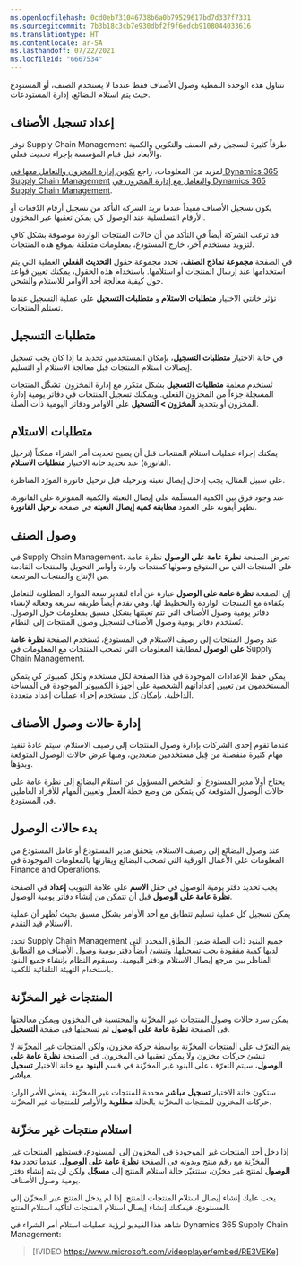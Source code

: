 ```yaml
---
ms.openlocfilehash: 0cd0eb731046738b6a0b79529617bd7d337f7331
ms.sourcegitcommit: 7b3b18c3cb7e930dbf2f9f6edcb9108044033616
ms.translationtype: HT
ms.contentlocale: ar-SA
ms.lasthandoff: 07/22/2021
ms.locfileid: "6667534"
---
```

تتناول هذه الوحدة النمطية وصول الأصناف فقط عندما لا يستخدم الصنف، أو المستودع حيث يتم استلام البضائع، إدارة المستودعات.

## <a name="item-registration-setup"></a>إعداد تسجيل الأصناف
 
توفر Supply Chain Management طرقاً كثيرة لتسجيل رقم الصنف والتكوين والكمية والأبعاد قبل قيام المؤسسة بإجراء تحديث فعلي.

لمزيد من المعلومات، راجع [تكوين إدارة المخزون والتعامل معها في  Dynamics 365 Supply Chain Management](https://docs.microsoft.com/learn/modules/configure-inventory-management-dyn365-supply-chain-mgmt/?azure-portal=true) و[التعامل مع إدارة المخزون في Dynamics 365 Supply Chain Management](https://docs.microsoft.com/learn/modules/work-warehouse-management-dyn365-supply-chain-mgmt/?azure-portal=true).

يكون تسجيل الأصناف مفيداً عندما تريد الشركة التأكد من تسجيل أرقام الدُفعات أو الأرقام التسلسلية عند الوصول كي يمكن تعقبها عبر المخزون.

قد ترغب الشركة أيضاً في التأكد من أن حالات المنتجات الواردة موصوفة بشكل كافٍ لتزويد مستخدم آخر، خارج المستودع، بمعلومات متعلقة بموقع هذه المنتجات.

في الصفحة **مجموعة نماذج الصنف‬**، تحدد مجموعة حقول **التحديث الفعلي** العملية التي يتم استخدامها عند إرسال المنتجات أو استلامها. باستخدام هذه الحقول، يمكنك تعيين قواعد حول كيفية معالجة أحد الأوامر للاستلام والشحن.

تؤثر خانتي الاختيار **متطلبات الاستلام** و **متطلبات التسجيل** على عملية التسجيل عندما تستلم المنتجات.

## <a name="registration-requirements"></a>متطلبات التسجيل

في خانة الاختيار **متطلبات التسجيل**، بإمكان المستخدمين تحديد ما إذا كان يجب تسجيل إيصالات استلام المنتجات قبل معالجة الاستلام أو التسليم.

تُستخدم معلمة **متطلبات التسجيل** بشكل متكرر مع إدارة المخزون. تشكّل المنتجات المسجلة جزءاً من المخزون الفعلي. ويمكنك تسجيل المنتجات في دفاتر يومية إدارة المخزون أو بتحديد **المخزون > التسجيل** على الأوامر ودفاتر اليومية ذات الصلة.

## <a name="receiving-requirements"></a>متطلبات الاستلام

يمكنك إجراء عمليات استلام المنتجات قبل أن يصبح تحديث أمر الشراء ممكناً (ترحيل الفاتورة) عند تحديد خانة الاختيار **متطلبات الاستلام**.

على سبيل المثال، يجب إدخال إيصال تعبئة وترحيله قبل ترحيل فاتورة المورّد المناظرة.

عند وجود فرق بين الكمية المستلَمة على إيصال التعبئة والكمية المفوترة على الفاتورة، تظهر أيقونة على العمود **مطابقة كمية إيصال التعبئة** في صفحة **ترحيل الفاتورة‬**.

## <a name="item-arrival"></a>وصول الصنف

في Supply Chain Management، تعرض الصفحة **نظرة عامة على الوصول‬** نظرة عامة على المنتجات التي من المتوقع وصولها كمنتجات واردة وأوامر التحويل والمنتجات القادمة من الإنتاج والمنتجات المرتجعة.

إن الصفحة **نظرة عامة على الوصول** عبارة عن أداة لتقدير سعة الموارد المطلوبة للتعامل بكفاءة مع المنتجات الواردة والتخطيط لها. وهي تقدم أيضاً طريقة سريعة وفعالة لإنشاء دفاتر يومية وصول الأصناف التي تتم تعبئتها بشكل مسبق بمعلومات حول الوصول. تُستخدم دفاتر يومية وصول الأصناف لتسجيل وصول المنتجات إلى النظام.

عند وصول المنتجات إلى رصيف الاستلام في المستودع، تُستخدم الصفحة **نظرة عامة على الوصول**‬ لمطابقة المعلومات التي تصحب المنتجات مع المعلومات في Supply Chain Management.

يمكن حفظ الإعدادات الموجودة في هذا الصفحة لكل مستخدم ولكل كمبيوتر كي يتمكن المستخدمون من تعيين إعداداتهم الشخصية على أجهزة الكمبيوتر الموجودة في المساحة الداخلية. بإمكان كل مستخدم إجراء عمليات إعداد متعددة.

## <a name="managing-item-arrivals"></a>إدارة حالات وصول الأصناف

عندما تقوم إحدى الشركات بإدارة وصول المنتجات إلى رصيف الاستلام، سيتم عادةً تنفيذ مهام كثيرة منفصلة من قِبل مستخدمين متعددين، ومنها عرض حالات الوصول المتوقعة وبدؤها.

يحتاج أولاً مدير المستودع أو الشخص المسؤول عن استلام البضائع إلى نظرة عامة على حالات الوصول المتوقعة كي يتمكن من وضع خطة العمل وتعيين المهام للأفراد العاملين في المستودع.

## <a name="start-arrivals"></a>بدء حالات الوصول

عند وصول البضائع إلى رصيف الاستلام، يتحقق مدير المستودع أو عامل المستودع من المعلومات على الأعمال الورقية التي تصحب البضائع ويقارنها بالمعلومات الموجودة في Finance and Operations.

يجب تحديد دفتر يومية الوصول في حقل **الاسم** على علامة التبويب **إعداد** في الصفحة **نظرة عامة على الوصول** قبل أن تتمكن من إنشاء دفاتر يومية الوصول.

يمكن تسجيل كل عملية تسليم تتطابق مع أحد الأوامر بشكل مسبق بحيث تُظهر أن عملية الاستلام قيد التقدم.

تحدد Supply Chain Management جميع البنود ذات الصلة ضمن النطاق المحدد التي لديها كمية مفقودة يجب تسجيلها. وتنشئ أيضاً دفتر يومية وصول الأصناف مع التطابق المناظر بين مرجع إيصال الاستلام ودفتر اليومية. وسيقوم النظام بإنشاء جميع البنود باستخدام التهيئة التلقائية للكمية.

## <a name="not-stocked-products"></a>المنتجات غير المخزّنة

يمكن سرد حالات وصول المنتجات غير المخزّنة والمحتسبة في المخزون ويمكن معالجتها في الصفحة **نظرة عامة على الوصول** ثم تسجيلها في صفحة **التسجيل**.

يتم التعرّف على المنتجات المخزّنة بواسطة حركة مخزون، ولكن المنتجات غير المخزّنة لا تنشئ حركات مخزون ولا يمكن تعقبها في المخزون. في الصفحة **نظرة عامة على الوصول**، سيتم التعرّف على البنود غير المخزّنة في قسم **البنود** مع خانة الاختيار **تسجيل مباشر**.

ستكون خانة الاختيار **تسجيل مباشر** محددة للمنتجات غير المخزّنة. يغطي الأمر الوارد حركات المخزون للمنتجات المخزّنة بالحالة **مطلوبة** والأوامر للمنتجات غير المخزّنة.

## <a name="receiving-not-stocked-products"></a>استلام منتجات غير مخزّنة

إذا دخل أحد المنتجات غير الموجودة في المخزون إلى المستودع، فستظهر المنتجات غير المخزّنة مع رقم منتج وبدونه في الصفحة **نظرة عامة على الوصول**. عندما تحدد **بدء الوصول** لمنتج غير مخزّن، ستتغيّر حالة استلام المنتج إلى **مسجّل** ولكن لن يتم إنشاء دفتر يومية وصول الأصناف.

يجب عليك إنشاء إيصال استلام المنتجات للمنتج. إذا لم يدخل المنتج عبر المخزّن إلى المستودع، فيمكنك إنشاء إيصال استلام المنتجات لتأكيد استلام المنتج. 

شاهد هذا الفيديو لرؤية عمليات استلام أمر الشراء في Dynamics 365 Supply Chain Management:

> [!VIDEO https://www.microsoft.com/videoplayer/embed/RE3VEKe]